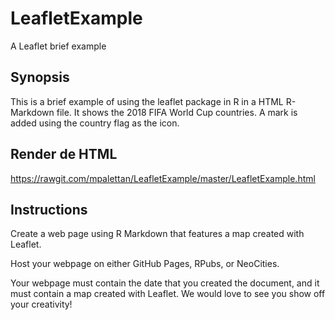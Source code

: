 # LeafletExample
A Leaflet brief example

## Synopsis

This is a brief example of using the leaflet package in R in a HTML R-Markdown file. 
It shows the 2018 FIFA World Cup countries. A mark is added using the country flag as the icon.

## Render de HTML

https://rawgit.com/mpalettan/LeafletExample/master/LeafletExample.html

## Instructions

Create a web page using R Markdown that features a map created with Leaflet.

Host your webpage on either GitHub Pages, RPubs, or NeoCities.

Your webpage must contain the date that you created the document, and it must contain a map created with Leaflet. We would love to see you show off your creativity!
